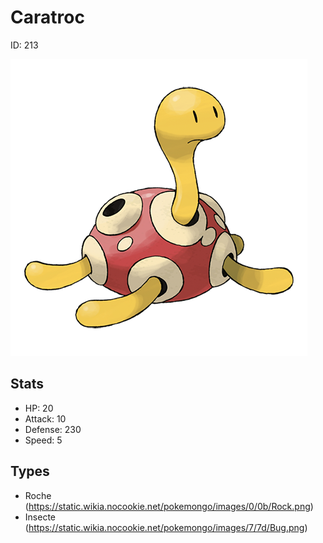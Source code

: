 # Caratroc


ID: 213

![](https://raw.githubusercontent.com/PokeAPI/sprites/master/sprites/pokemon/other/official-artwork/213.png "Caratroc")

## Stats


 - HP: 20
 - Attack: 10
 - Defense: 230
 - Speed: 5

## Types


 - Roche (https://static.wikia.nocookie.net/pokemongo/images/0/0b/Rock.png)
 - Insecte (https://static.wikia.nocookie.net/pokemongo/images/7/7d/Bug.png)
